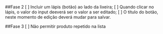 ##Fase 2
[ ] Incluir um lápis (botão) ao lado da lixeira;
[ ] Quando clicar no lápis, o valor do input deeverá ser o valor a ser editado;
[ ] O título do botão, neste momento de edição deverá mudar para salvar.

##Fase 3
[ ] Não permitir produto repetido na lista